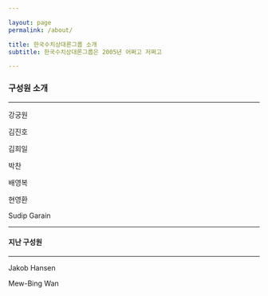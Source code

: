 ```yaml
---

layout: page
permalink: /about/

title: 한국수치상대론그룹 소개
subtitle: 한국수치상대론그룹은 2005년 어쩌고 저쩌고

---
```


### 구성원 소개

---

강궁원

김진호

김희일

박찬

배영복

현영환

Sudip Garain

---

#### 지난 구성원

---

Jakob Hansen

Mew-Bing Wan